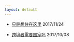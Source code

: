 ```yaml
---
layout: default
---
```


* [只是想住在这里](_posts/2017-11-24-只是想住在这里.md) 2017/11/24

* [跨境者需要国家吗](_posts/2017-10-08-跨境者需要国家吗.md) 2017/10/08